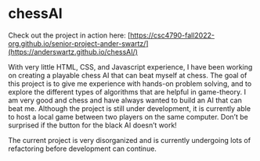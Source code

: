 # chessAI
Check out the project in action here: [https://csc4790-fall2022-org.github.io/senior-project-ander-swartz/](https://anderswartz.github.io/chessAI/)

With very little HTML, CSS, and Javascript experience, I have been working on creating a playable chess AI that can beat myself at chess. The goal of this project is to give me experience with hands-on problem solving, and to explore the different types of algorithms that are helpful in game-theory. I am very good and chess and have always wanted to build an AI that can beat me. Although the project is still under development, it is currently able to host a local game between two players on the same computer. Don’t be surprised if the button for the black AI doesn’t work!

The current project is very disorganized and is currently undergoing lots of refactoring before development can continue.
